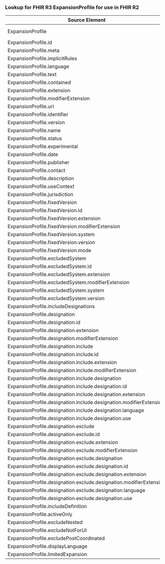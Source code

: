 ### Lookup for FHIR R3 ExpansionProfile for use in FHIR R2

| Source Element | Usage | Target |
| -------------- | ----- | ------ |
| ExpansionProfile | UseExtension | http://hl7.org/fhir/3.0/StructureDefinition/extension-ExpansionProfile |
| ExpansionProfile.id | UseExtensionFromAncestor | - |
| ExpansionProfile.meta | UseExtensionFromAncestor | - |
| ExpansionProfile.implicitRules | UseExtensionFromAncestor | - |
| ExpansionProfile.language | UseExtensionFromAncestor | - |
| ExpansionProfile.text | UseExtensionFromAncestor | - |
| ExpansionProfile.contained | UseExtensionFromAncestor | - |
| ExpansionProfile.extension | UseExtensionFromAncestor | - |
| ExpansionProfile.modifierExtension | UseExtensionFromAncestor | - |
| ExpansionProfile.url | UseExtensionFromAncestor | - |
| ExpansionProfile.identifier | UseExtensionFromAncestor | - |
| ExpansionProfile.version | UseExtensionFromAncestor | - |
| ExpansionProfile.name | UseExtensionFromAncestor | - |
| ExpansionProfile.status | UseExtensionFromAncestor | - |
| ExpansionProfile.experimental | UseExtensionFromAncestor | - |
| ExpansionProfile.date | UseExtensionFromAncestor | - |
| ExpansionProfile.publisher | UseExtensionFromAncestor | - |
| ExpansionProfile.contact | UseExtensionFromAncestor | - |
| ExpansionProfile.description | UseExtensionFromAncestor | - |
| ExpansionProfile.useContext | UseExtensionFromAncestor | - |
| ExpansionProfile.jurisdiction | UseExtensionFromAncestor | - |
| ExpansionProfile.fixedVersion | UseExtensionFromAncestor | - |
| ExpansionProfile.fixedVersion.id | UseExtensionFromAncestor | - |
| ExpansionProfile.fixedVersion.extension | UseExtensionFromAncestor | - |
| ExpansionProfile.fixedVersion.modifierExtension | UseExtensionFromAncestor | - |
| ExpansionProfile.fixedVersion.system | UseExtensionFromAncestor | - |
| ExpansionProfile.fixedVersion.version | UseExtensionFromAncestor | - |
| ExpansionProfile.fixedVersion.mode | UseExtensionFromAncestor | - |
| ExpansionProfile.excludedSystem | UseExtensionFromAncestor | - |
| ExpansionProfile.excludedSystem.id | UseExtensionFromAncestor | - |
| ExpansionProfile.excludedSystem.extension | UseExtensionFromAncestor | - |
| ExpansionProfile.excludedSystem.modifierExtension | UseExtensionFromAncestor | - |
| ExpansionProfile.excludedSystem.system | UseExtensionFromAncestor | - |
| ExpansionProfile.excludedSystem.version | UseExtensionFromAncestor | - |
| ExpansionProfile.includeDesignations | UseExtensionFromAncestor | - |
| ExpansionProfile.designation | UseExtensionFromAncestor | - |
| ExpansionProfile.designation.id | UseExtensionFromAncestor | - |
| ExpansionProfile.designation.extension | UseExtensionFromAncestor | - |
| ExpansionProfile.designation.modifierExtension | UseExtensionFromAncestor | - |
| ExpansionProfile.designation.include | UseExtensionFromAncestor | - |
| ExpansionProfile.designation.include.id | UseExtensionFromAncestor | - |
| ExpansionProfile.designation.include.extension | UseExtensionFromAncestor | - |
| ExpansionProfile.designation.include.modifierExtension | UseExtensionFromAncestor | - |
| ExpansionProfile.designation.include.designation | UseExtensionFromAncestor | - |
| ExpansionProfile.designation.include.designation.id | UseExtensionFromAncestor | - |
| ExpansionProfile.designation.include.designation.extension | UseExtensionFromAncestor | - |
| ExpansionProfile.designation.include.designation.modifierExtension | UseExtensionFromAncestor | - |
| ExpansionProfile.designation.include.designation.language | UseExtensionFromAncestor | - |
| ExpansionProfile.designation.include.designation.use | UseExtensionFromAncestor | - |
| ExpansionProfile.designation.exclude | UseExtensionFromAncestor | - |
| ExpansionProfile.designation.exclude.id | UseExtensionFromAncestor | - |
| ExpansionProfile.designation.exclude.extension | UseExtensionFromAncestor | - |
| ExpansionProfile.designation.exclude.modifierExtension | UseExtensionFromAncestor | - |
| ExpansionProfile.designation.exclude.designation | UseExtensionFromAncestor | - |
| ExpansionProfile.designation.exclude.designation.id | UseExtensionFromAncestor | - |
| ExpansionProfile.designation.exclude.designation.extension | UseExtensionFromAncestor | - |
| ExpansionProfile.designation.exclude.designation.modifierExtension | UseExtensionFromAncestor | - |
| ExpansionProfile.designation.exclude.designation.language | UseExtensionFromAncestor | - |
| ExpansionProfile.designation.exclude.designation.use | UseExtensionFromAncestor | - |
| ExpansionProfile.includeDefinition | UseExtensionFromAncestor | - |
| ExpansionProfile.activeOnly | UseExtensionFromAncestor | - |
| ExpansionProfile.excludeNested | UseExtensionFromAncestor | - |
| ExpansionProfile.excludeNotForUI | UseExtensionFromAncestor | - |
| ExpansionProfile.excludePostCoordinated | UseExtensionFromAncestor | - |
| ExpansionProfile.displayLanguage | UseExtensionFromAncestor | - |
| ExpansionProfile.limitedExpansion | UseExtensionFromAncestor | - |
